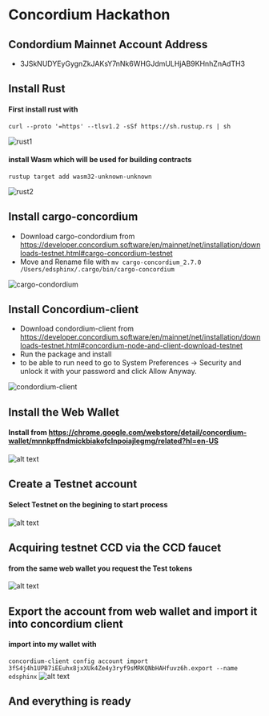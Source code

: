 # Concordium Hackathon


## Condordium Mainnet Account Address 
* 3JSkNUDYEyGygnZkJAKsY7nNk6WHGJdmULHjAB9KHnhZnAdTH3


## Install Rust

#### First install rust with 
```curl --proto '=https' --tlsv1.2 -sSf https://sh.rustup.rs | sh```

![rust1](https://github.com/edsphinx/Concordium-Hackathon-Task-1/blob/17664ca478ec59b89441e89ea1be82518f6a471a/Screen%20Shot%202023-02-20%20at%2012.13.08.png)

####  install Wasm which will be used for building contracts
```rustup target add wasm32-unknown-unknown```

![rust2](https://github.com/edsphinx/Concordium-Hackathon-Task-1/blob/76c126e67212b2614c0d14dae45bbd399bdb71b4/Screen%20Shot%202023-02-20%20at%2012.21.36.png)


## Install cargo-concordium

* Download cargo-condordium from https://developer.concordium.software/en/mainnet/net/installation/downloads-testnet.html#cargo-concordium-testnet
* Move and Rename file with ```mv cargo-concordium_2.7.0 /Users/edsphinx/.cargo/bin/cargo-concordium```

![cargo-condordium](https://github.com/edsphinx/Concordium-Hackathon-Task-1/blob/17664ca478ec59b89441e89ea1be82518f6a471a/Screen%20Shot%202023-02-20%20at%2012.27.53.png)


## Install Concordium-client

* Download condordium-client from https://developer.concordium.software/en/mainnet/net/installation/downloads-testnet.html#concordium-node-and-client-download-testnet
* Run the package and install
* to be able to run need to go to System Preferences → Security and unlock it with your password and click Allow Anyway.

![condordium-client](https://github.com/edsphinx/Concordium-Hackathon-Task-1/blob/17664ca478ec59b89441e89ea1be82518f6a471a/Screen%20Shot%202023-02-20%20at%2012.30.20.png)


## Install the Web Wallet

#### Install from https://chrome.google.com/webstore/detail/concordium-wallet/mnnkpffndmickbiakofclnpoiajlegmg/related?hl=en-US
 
![alt text](https://github.com/edsphinx/Concordium-Hackathon-Task-1/blob/17664ca478ec59b89441e89ea1be82518f6a471a/Screen%20Shot%202023-02-20%20at%2012.55.46.png)


## Create a Testnet account

#### Select Testnet on the begining to start process 

![alt text](https://github.com/edsphinx/Concordium-Hackathon-Task-1/blob/17664ca478ec59b89441e89ea1be82518f6a471a/Screen%20Shot%202023-02-20%20at%2012.56.52.png)


## Acquiring testnet CCD via the CCD faucet

#### from the same web wallet you request the Test tokens
 
![alt text](https://github.com/edsphinx/Concordium-Hackathon-Task-1/blob/17664ca478ec59b89441e89ea1be82518f6a471a/Screen%20Shot%202023-02-20%20at%2012.55.46.png)


## Export the account from web wallet and import it into concordium client

#### import into my wallet with
```concordium-client config account import 3fS4j4h1UPB7iEEuhx8jxXUk4Ze4y3ryf9sMRKQNbHAHfuvz6h.export --name edsphinx```
![alt text](https://github.com/edsphinx/Concordium-Hackathon-Task-1/blob/17664ca478ec59b89441e89ea1be82518f6a471a/Screen%20Shot%202023-02-20%20at%2012.59.16.png)


## And everything is ready
